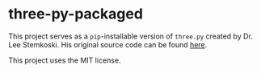 three-py-packaged
=================

This project serves as a `pip`-installable version of `three.py` created by Dr. Lee Stemkoski. His original source code can be found [here](https://github.com/stemkoski/three.py).

This project uses the MIT license.